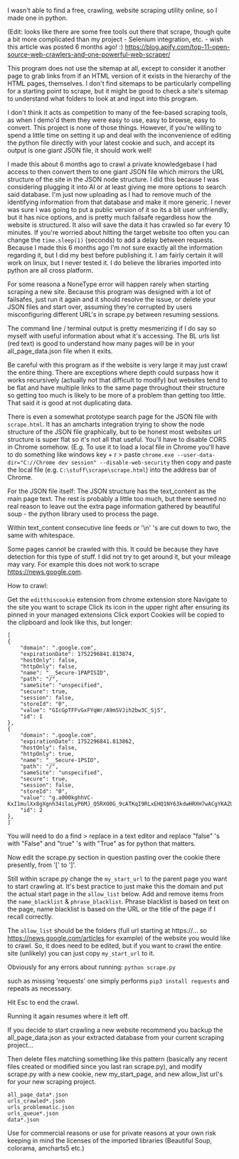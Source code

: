 I wasn't able to find a free, crawling, website scraping utility online, so I made one in python.

(Edit: looks like there are some free tools out there that scrape, though quite a bit more complicated than my project - Selenium integration, etc. - wish this article was posted 6 months ago! :)
https://blog.apify.com/top-11-open-source-web-crawlers-and-one-powerful-web-scraper/

This program does not use the sitemap at all, except to consider it another page to grab links from if an HTML version of it exists in the hierarchy of the HTML pages, themselves. I don't find sitemaps to be particularly compelling for a starting point to scrape, but it might be good to check a site's sitemap to understand what folders to look at and input into this program.

I don't think it acts as competition to many of the fee-based scraping tools, as when I demo'd them they were easy to use, easy to browse, easy to convert. This project is none of those things. However, if you're willing to spend a little time on setting it up and deal with the inconvenience of editing the python file directly with your latest cookie and such, and accept its output is one giant JSON file, it should work well!

I made this about 6 months ago to crawl a private knowledgebase I had access to then convert them to one giant JSON file which mirrors the URL structure of the site in the JSON node structure. I did this because I was considering plugging it into AI or at least giving me more options to search said database. I'm just now uploading as I had to remove much of the identifying information from that database and make it more generic. I never was sure I was going to put a public version of it so its a bit user unfriendly, but it has nice options, and is pretty much failsafe regardless how the website is structured. It also will save the data it has crawled so far every 10 minutes. If you're worried about hitting the target website too often you can change the ```time.sleep(1)``` (seconds) to add a delay between requests. Because I made this 6 months ago I'm not sure exactly all the information regarding it, but I did my best before publishing it. I am fairly certain it will work on linux, but I never tested it. I do believe the libraries imported into python are all cross platform.

For some reasona a NoneType error will happen rarely when starting scraping a new site. Because this program was designed with a lot of failsafes, just run it again and it should resolve the issue, or delete your JSON files and start over, assuming they're corrupted by users misconfiguring different URL's in scrape.py between resuming sessions.

The command line / terminal output is pretty mesmerizing if I do say so myself with useful information about what it's accessing. The BL urls list (red text) is good to understand how many pages will be in your all_page_data.json file when it exits.

Be careful with this program as if the website is very large it may just crawl the entire thing. There are exceptions where depth could surpass how it works recursively (actually not that difficult to modify) but websites tend to be flat and have multiple links to the same page throughout their structure so getting too much is likely to be more of a problem than getting too little. That said it is good at not duplicating data.

There is even a somewhat prototype search page for the JSON file with ```scrape.html```. It has an amcharts integration trying to show the node structure of the JSON file graphically, but to be honest most websites url structure is super flat so it's not all that useful.
You'll have to disable CORS in Chrome somehow. (E.g. To use it to load a local file in Chrome you'll have to do something like windows key + r > paste ```chrome.exe --user-data-dir="C://Chrome dev session" --disable-web-security``` then copy and paste the local file (e.g. ```C:\stuff\scrape\scrape.html```) into the address bar of Chrome.

For the JSON file itself: The JSON structure has the text_content as the main page text. The rest is probably a little too much, but there seemed no real reason to leave out the extra page information gathered by beautiful soup - the python library used to process the page.

Within text_content consecutive line feeds or '\n' 's are cut down to two, the same with whitespace.

Some pages cannot be crawled with this. It could be because they have detection for this type of stuff. I did not try to get around it, but your mileage may vary. For example this does not work to scrape https://news.google.com.

How to crawl:

Get the ```editthiscookie``` extension from chrome extension store
Navigate to the site you want to scrape
Click its icon in the upper right after ensuring its pinned in your managed extensions
Click export
Cookies will be copied to the clipboard and look like this, but longer:

```
[
{
    "domain": ".google.com",
    "expirationDate": 1752296841.813874,
    "hostOnly": false,
    "httpOnly": false,
    "name": "__Secure-1PAPISID",
    "path": "/",
    "sameSite": "unspecified",
    "secure": true,
    "session": false,
    "storeId": "0",
    "value": "GIcGpTFFvGxFYqWr/A9mSVJih2bw3C_SjS",
    "id": 1
},
{
    "domain": ".google.com",
    "expirationDate": 1752296841.813862,
    "hostOnly": false,
    "httpOnly": true,
    "name": "__Secure-1PSID",
    "path": "/",
    "sameSite": "unspecified",
    "secure": true,
    "session": false,
    "storeId": "0",
    "value": "g.a000kghhVC-KxI1mulXx8gXgnh34ilaLyP6MJ_Q5RXO0G_9cATKqI9RLxEHQ1NY63kdwHRXH7wACgYKAZUSARISFQHGX2Mi_3U20LW0jn20hOszNHXl2BoVAUF8yKolyMZpYbgqJMt8QZtnIR6W0076",
    "id": 2
},
]
```
You will need to do a find > replace in a text editor and replace "false" 's with "False" and "true" 's with "True" as for python that matters.

Now edit the scrape.py section in question pasting over the cookie there presently, from '[' to ']'.

Still within scrape.py change the ```my_start_url``` to the parent page you want to start crawling at. It's best practice to just make this the domain and put the actual start page in the ```allow_list``` below.
Add and remove items from the ```name_blacklist``` & ```phrase_blacklist```. Phrase blacklist is based on text on the page, name blacklist is based on the URL or the title of the page if I recall correctly.

The ```allow_list``` should be the folders (full url starting at https://... so https://news.google.com/articles for example) of the website you would like to crawl. So, it does need to be edited, but if you want to crawl the entire site (unlikely) you can just copy ```my_start_url``` to it. 

Obviously for any errors about running:
```python scrape.py```

such as missing 'requests'
one simply performs ```pip3 install requests``` and repeats as necessary.

Hit Esc to end the crawl.

Running it again resumes where it left off.

If you decide to start crawling a new website recommend you backup the all_page_data.json as your extracted database from your current scraping project...

Then delete files matching something like this pattern (basically any recent files created or modified since you last ran scrape.py), and modify scrape.py with a new cookie, new my_start_page, and new allow_list url's for your new scraping project.

```
all_page_data*.json
urls_crawled*.json
urls_problematic.json
urls_queue*.json
data*.json
```

Use for commercial reasons or use for private reasons at your own risk keeping in mind the licenses of the imported libraries (Beautiful Soup, colorama, amcharts5 etc.)
